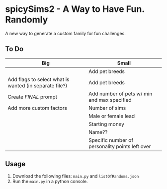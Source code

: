 # spicySims2 - A Way to Have Fun. Randomly
A new way to generate a custom family for fun challenges.
## To Do
|Big|Small|
|-----|-----|
||Add pet breeds|
|Add flags to select what is wanted (in separate file?)|Add pet breeds|
|Create _FINAL_ prompt|Add number of pets w/ min and max specified|
|Add more custom factors|Number of sims|
||Male or female lead|
||Starting money|
||Name??|
||Specific number of personality points left over|
## Usage
1. Download the following files: `main.py` and `listOfRandoms.json`
2. Run the `main.py` in a python console.